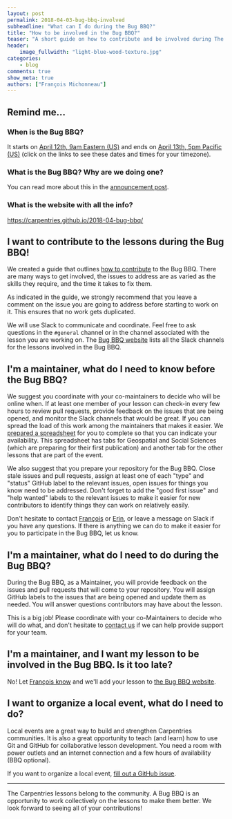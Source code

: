 ```yaml
---
layout: post
permalink: 2018-04-03-bug-bbq-involved
subheadline: "What can I do during the Bug BBQ?"
title: "How to be involved in the Bug BBQ?"
teaser: "A short guide on how to contribute and be involved during The Carpentries Bug BBQ."
header:
    image_fullwidth: "light-blue-wood-texture.jpg"
categories:
    - blog
comments: true
show_meta: true
authors: ["François Michonneau"]
---
```


## Remind me...

### When is the Bug BBQ?

It starts on [April 12th, 9am Eastern (US)](https://www.timeanddate.com/worldclock/fixedtime.html?msg=April+2018+Carpentries+Bug+BBQ+--+Start&iso=20180412T13) and ends on [April 13th, 5pm Pacific (US)](https://www.timeanddate.com/worldclock/fixedtime.html?msg=April+2018+Carpentries+Bug+BBQ+--+End&iso=20180414T00) (click on the links to see these dates and times for your timezone).

### What is the Bug BBQ? Why are we doing one?

You can read more about this in the [announcement post](http://www.datacarpentry.org/2018-03-07-bug-bbq).

### What is the website with all the info?

<https://carpentries.github.io/2018-04-bug-bbq/>


## I want to contribute to the lessons during the Bug BBQ!

We created a guide that outlines [how to contribute](https://hackmd.io/s/r1EDctqcG#) to the Bug BBQ. There are many ways to get involved, the issues to address are as varied as the skills they require, and the time it takes to fix them.

As indicated in the guide, we strongly recommend that you leave a comment on the issue you are going to address before starting to work on it. This ensures that no work gets duplicated.

We will use Slack to communicate and coordinate. Feel free to ask questions in the `#general` channel or in the channel associated with the lesson you are working on. The [Bug BBQ website](https://carpentries.github.io/2018-04-bug-bbq/) lists all the Slack channels for the lessons involved in the Bug BBQ.


## I'm a maintainer, what do I need to know before the Bug BBQ?

We suggest you coordinate with your co-maintainers to decide who will be online when. If at least one member of your lesson can check-in every few hours to review pull requests, provide feedback on the issues that are being opened, and monitor the Slack channels that would be great. If you can spread the load of this work among the maintainers that makes it easier. We [prepared a spreadsheet](https://docs.google.com/spreadsheets/d/1FRsvOara8gTHqHEHoVNi9nBhsk2UXSb2tBmxHCIO1D8/edit?usp=sharing) for you to complete so that you can indicate your availability. This spreadsheet has tabs for Geospatial and Social Sciences (which are preparing for their first publication) and another tab for the other lessons that are part of the event.

We also suggest that you prepare your repository for the Bug BBQ. Close stale issues and pull requests, assign at least one of each "type" and "status" GitHub label to the relevant issues, open issues for things you know need to be addressed. Don't forget to add the "good first issue" and "help wanted" labels to the relevant issues to make it easier for new contributors to identify things they can work on relatively easily.

Don't hesitate to contact [François](mailto:francois@carpentries.org) or [Erin](mailto:ebecker@carpentries), or leave a message on Slack if you have any questions. If there is anything we can do to make it easier for you to participate in the Bug BBQ, let us know.


## I'm a maintainer, what do I need to do during the Bug BBQ?

During the Bug BBQ, as a Maintainer, you will provide feedback on the issues and pull requests that will come to your repository. You will assign GitHub labels to the issues that are being opened and update them as needed. You will answer questions contributors may have about the lesson.

This is a big job! Please coordinate with your co-Maintainers to decide who will do what, and don't hesitate to [contact us](mailto:francois@carpentries.org) if we can help provide support for your team.


## I'm a maintainer, and I want my lesson to be involved in the Bug BBQ. Is it too late?

No! Let [François know](mailto:francois@carpentries.org) and we'll add your lesson to [the Bug BBQ website](https://carpentries.github.io/2018-04-bug-bbq/).


## I want to organize a local event, what do I need to do?

Local events are a great way to build and strengthen Carpentries communities. It is also a great opportunity to teach (and learn) how to use Git and GitHub for collaborative lesson development. You need a room with power outlets and an internet connection and a few hours of availability (BBQ optional).

If you want to organize a local event, [fill out a GitHub issue](https://github.com/carpentries/2018-04-bug-bbq/issues/new?template=local-event.md).

---

The Carpentries lessons belong to the community. A Bug BBQ is an opportunity to work collectively on the lessons to make them better. We look forward to seeing all of your contributions!
